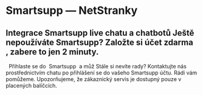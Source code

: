 # Smartsupp — NetStranky
## Integrace Smartsupp live chatu a chatbotů Ještě nepoužíváte Smartsupp? Založte si účet zdarma , zabere to jen 2 minuty.
  Přihlaste se do  Smartsupp  a můž
Stále si nevíte rady? Kontaktujte nás prostřednictvím chatu po přihlášení se do vašeho Smartsupp účtu. Rádi vám pomůžeme. Upozorňujeme, že zákaznický servis je dostupný pouze v placených balíčcích.

